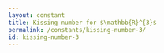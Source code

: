 ```yaml
---
layout: constant
title: Kissing number for $\mathbb{R}^{3}$
permalink: /constants/kissing-number-3/
id: kissing-number-3
---
```

